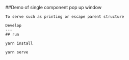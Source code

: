 
##Demo of single component pop up window

```
To serve such as printing or escape parent structure
```
```
Develop
---
## run
```
```
yarn install

yarn serve
```